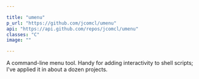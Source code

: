```yaml
---

title: "umenu"
p_url: "https://github.com/jcomcl/umenu"
api: "https://api.github.com/repos/jcomcl/umenu"
classes: "C"
image: ""

---
```


A command-line menu tool. Handy for adding interactivity to shell scripts; I've applied it in about a dozen projects.
